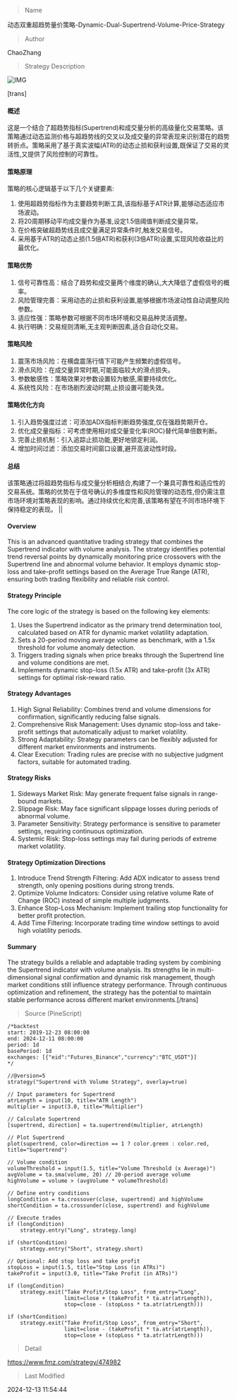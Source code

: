 
> Name

动态双重超趋势量价策略-Dynamic-Dual-Supertrend-Volume-Price-Strategy

> Author

ChaoZhang

> Strategy Description

![IMG](https://www.fmz.com/upload/asset/11a710c0ee2fbcc2a81.png)

[trans]
#### 概述
这是一个结合了超趋势指标(Supertrend)和成交量分析的高级量化交易策略。该策略通过动态监测价格与超趋势线的交叉以及成交量的异常表现来识别潜在的趋势转折点。策略采用了基于真实波幅(ATR)的动态止损和获利设置,既保证了交易的灵活性,又提供了风险控制的可靠性。

#### 策略原理
策略的核心逻辑基于以下几个关键要素:
1. 使用超趋势指标作为主要趋势判断工具,该指标基于ATR计算,能够动态适应市场波动。
2. 将20周期移动平均成交量作为基准,设定1.5倍阈值判断成交量异常。
3. 在价格突破超趋势线且成交量满足异常条件时,触发交易信号。
4. 采用基于ATR的动态止损(1.5倍ATR)和获利(3倍ATR)设置,实现风险收益比的最优化。

#### 策略优势
1. 信号可靠性高：结合了趋势和成交量两个维度的确认,大大降低了虚假信号的概率。
2. 风险管理完善：采用动态的止损和获利设置,能够根据市场波动性自动调整风险参数。
3. 适应性强：策略参数可根据不同市场环境和交易品种灵活调整。
4. 执行明确：交易规则清晰,无主观判断因素,适合自动化交易。

#### 策略风险
1. 震荡市场风险：在横盘震荡行情下可能产生频繁的虚假信号。
2. 滑点风险：在成交量异常时期,可能面临较大的滑点损失。
3. 参数敏感性：策略效果对参数设置较为敏感,需要持续优化。
4. 系统性风险：在市场剧烈波动时期,止损设置可能失效。

#### 策略优化方向
1. 引入趋势强度过滤：可添加ADX指标判断趋势强度,仅在强趋势期开仓。
2. 优化成交量指标：可考虑使用相对成交量变化率(ROC)替代简单倍数判断。
3. 完善止损机制：引入追踪止损功能,更好地锁定利润。
4. 增加时间过滤：添加交易时间窗口设置,避开高波动性时段。

#### 总结
该策略通过将超趋势指标与成交量分析相结合,构建了一个兼具可靠性和适应性的交易系统。策略的优势在于信号确认的多维度性和风险管理的动态性,但仍需注意市场环境对策略表现的影响。通过持续优化和完善,该策略有望在不同市场环境下保持稳定的表现。 || 

#### Overview
This is an advanced quantitative trading strategy that combines the Supertrend indicator with volume analysis. The strategy identifies potential trend reversal points by dynamically monitoring price crossovers with the Supertrend line and abnormal volume behavior. It employs dynamic stop-loss and take-profit settings based on the Average True Range (ATR), ensuring both trading flexibility and reliable risk control.

#### Strategy Principle
The core logic of the strategy is based on the following key elements:
1. Uses the Supertrend indicator as the primary trend determination tool, calculated based on ATR for dynamic market volatility adaptation.
2. Sets a 20-period moving average volume as benchmark, with a 1.5x threshold for volume anomaly detection.
3. Triggers trading signals when price breaks through the Supertrend line and volume conditions are met.
4. Implements dynamic stop-loss (1.5x ATR) and take-profit (3x ATR) settings for optimal risk-reward ratio.

#### Strategy Advantages
1. High Signal Reliability: Combines trend and volume dimensions for confirmation, significantly reducing false signals.
2. Comprehensive Risk Management: Uses dynamic stop-loss and take-profit settings that automatically adjust to market volatility.
3. Strong Adaptability: Strategy parameters can be flexibly adjusted for different market environments and instruments.
4. Clear Execution: Trading rules are precise with no subjective judgment factors, suitable for automated trading.

#### Strategy Risks
1. Sideways Market Risk: May generate frequent false signals in range-bound markets.
2. Slippage Risk: May face significant slippage losses during periods of abnormal volume.
3. Parameter Sensitivity: Strategy performance is sensitive to parameter settings, requiring continuous optimization.
4. Systemic Risk: Stop-loss settings may fail during periods of extreme market volatility.

#### Strategy Optimization Directions
1. Introduce Trend Strength Filtering: Add ADX indicator to assess trend strength, only opening positions during strong trends.
2. Optimize Volume Indicators: Consider using relative volume Rate of Change (ROC) instead of simple multiple judgments.
3. Enhance Stop-Loss Mechanism: Implement trailing stop functionality for better profit protection.
4. Add Time Filtering: Incorporate trading time window settings to avoid high volatility periods.

#### Summary
The strategy builds a reliable and adaptable trading system by combining the Supertrend indicator with volume analysis. Its strengths lie in multi-dimensional signal confirmation and dynamic risk management, though market conditions still influence strategy performance. Through continuous optimization and refinement, the strategy has the potential to maintain stable performance across different market environments.[/trans]



> Source (PineScript)

``` pinescript
/*backtest
start: 2019-12-23 08:00:00
end: 2024-12-11 08:00:00
period: 1d
basePeriod: 1d
exchanges: [{"eid":"Futures_Binance","currency":"BTC_USDT"}]
*/

//@version=5
strategy("Supertrend with Volume Strategy", overlay=true)

// Input parameters for Supertrend
atrLength = input(10, title="ATR Length")
multiplier = input(3.0, title="Multiplier")

// Calculate Supertrend
[supertrend, direction] = ta.supertrend(multiplier, atrLength)

// Plot Supertrend
plot(supertrend, color=direction == 1 ? color.green : color.red, title="Supertrend")

// Volume condition
volumeThreshold = input(1.5, title="Volume Threshold (x Average)")
avgVolume = ta.sma(volume, 20) // 20-period average volume
highVolume = volume > (avgVolume * volumeThreshold)

// Define entry conditions
longCondition = ta.crossover(close, supertrend) and highVolume
shortCondition = ta.crossunder(close, supertrend) and highVolume

// Execute trades
if (longCondition)
    strategy.entry("Long", strategy.long)

if (shortCondition)
    strategy.entry("Short", strategy.short)

// Optional: Add stop loss and take profit
stopLoss = input(1.5, title="Stop Loss (in ATRs)")
takeProfit = input(3.0, title="Take Profit (in ATRs)")

if (longCondition)
    strategy.exit("Take Profit/Stop Loss", from_entry="Long", 
                  limit=close + (takeProfit * ta.atr(atrLength)), 
                  stop=close - (stopLoss * ta.atr(atrLength)))

if (shortCondition)
    strategy.exit("Take Profit/Stop Loss", from_entry="Short", 
                  limit=close - (takeProfit * ta.atr(atrLength)), 
                  stop=close + (stopLoss * ta.atr(atrLength)))

```

> Detail

https://www.fmz.com/strategy/474982

> Last Modified

2024-12-13 11:54:44
